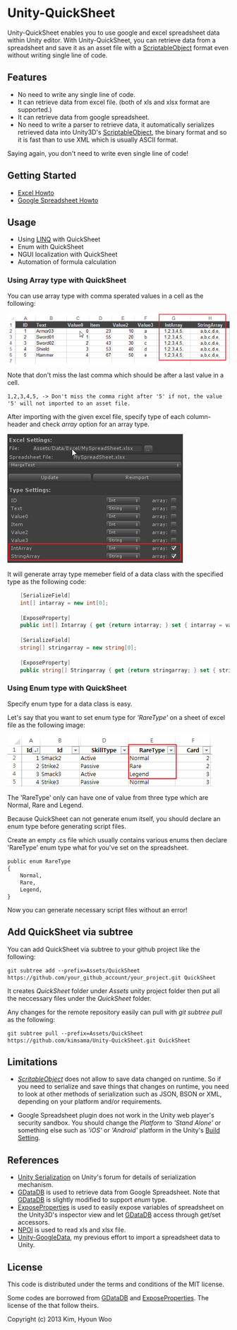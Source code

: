 Unity-QuickSheet
====================

Unity-QuickSheet enables you to use google and excel spreadsheet data within Unity editor. With Unity-QuickSheet, you can retrieve data from a spreadsheet and save it as an asset file with a [ScriptableObject](http://docs.unity3d.com/ScriptReference/ScriptableObject.html) format even without writing single line of code.


Features
--------
* No need to write any single line of code.
* It can retrieve data from excel file. (both of xls and xlsx format are supported.)
* It can retrieve data from google spreadsheet.
* No need to write a parser to retrieve data, it automatically serializes retrieved data into Unity3D's [ScriptableObject](http://docs.unity3d.com/ScriptReference/ScriptableObject.html), the binary format and so it is fast than to use XML which is usually ASCII format.

Saying again, you don't need to write even single line of code!


Getting Started
---------------

* [Excel Howto](http://kimsama.github.io/excel-howto/) 
* [Google Spreadsheet Howto](http://kimsama.github.io/googlehowto/) 

Usage
-----

* Using [LINQ](https://code.msdn.microsoft.com/101-LINQ-Samples-3fb9811b) with QuickSheet
* Enum with QuickSheet
* NGUI localization with QuickSheet
* Automation of formula calculation

### Using Array type with QuickSheet

You can use array type with comma sperated values in a cell as the following:

![Array type](./images/array_cell.png "Array Cell")

Note that don't miss the last comma which should be after a last value in a cell.

```
1,2,3,4,5, -> Don't miss the comma right after '5' if not, the value '5' will not imported to an asset file.
```

After importing with the given excel file, specify type of each column-header and check *array* option for an array type.

![Array type setting](./images/arraytype_setting.png "Array Cell setting")

It will generate array type memeber field of a data class with the specified type as the following code:

```csharp
	[SerializeField]
	int[] intarray = new int[0];
	
	[ExposeProperty]
	public int[] Intarray { get {return intarray; } set { intarray = value;} }
	
	[SerializeField]
	string[] stringarray = new string[0];
	
	[ExposeProperty]
	public string[] Stringarray { get {return stringarray; } set { stringarray = value;} }
```

### Using Enum type with QuickSheet

Specify enum type for a data class is easy. 

Let's say that you want to set enum type for *'RareType'* on a sheet of excel file as the following image:

![Enum type](./images/enum_type.png "Enum Type")

The 'RareType' only can have one of value from three type which are Normal, Rare and Legend. 

Because QuickSheet can not generate enum itself, you should declare an enum type before generating script files.

Create an empty .cs file which usually contains various enums then declare 'RareType' enum type what for you've set on the spreadsheet.


```
public enum RareType
{
	Normal,
	Rare,
	Legend,
}

```

Now you can generate necessary script files without an error!



Add QuickSheet via subtree
-----------------------------

You can add QuickSheet via subtree to your github project like the following:

```
git subtree add --prefix=Assets/QuickSheet https://github.com/your_github_account/your_project.git QuickSheet 
```

It creates *QuickSheet* folder under *Assets* unity project folder then put all the neccessary files under the *QuickSheet* folder.

Any changes for the remote repository easily can pull with *git subtree pull* as the following:

```
git subtree pull --prefix=Assets/QuickSheet https://github.com/kimsama/Unity-QuickSheet.git QuickSheet 
```

Limitations
-----------

* *[ScritableObject](http://docs.unity3d.com/ScriptReference/ScriptableObject.html)* does not allow to save data changed on runtime. So if you need to serialize and save things that changes on runtime, you need to look at other methods of serialization such as JSON, BSON or XML, depending on your platform and/or requirements.

* Google Spreadsheet plugin does not work in the Unity web player's security sandbox. You should change the *Platform* to *'Stand Alone'* or something else such as *'iOS'* or *'Android'* platform in the Unity's [Build Setting](http://docs.unity3d.com/Manual/PublishingBuilds.html).


References
----------
* [Unity Serialization](http://forum.unity3d.com/threads/155352-Serialization-Best-Practices-Megapost) on Unity's forum for details of serialization mechanism.
* [GDataDB](https://github.com/mausch/GDataDB) is used to retrieve data from Google Spreadsheet. Note that [GDataDB](https://github.com/mausch/GDataDB) is slightly modified to support *enum* type.
* [ExposeProperties](http://wiki.unity3d.com/index.php/Expose_properties_in_inspector) is used to easily expose variables of spreadsheet on the Unity3D's inspector view and let [GDataDB](https://github.com/mausch/GDataDB) access through get/set accessors.
* [NPOI](https://npoi.codeplex.com/) is used to read xls and xlsx file.
* [Unity-GoogleData](https://github.com/kimsama/Unity-GoogleData), my previous effort to import a spreadsheet data to Unity.

License
-------

This code is distributed under the terms and conditions of the MIT license.

Some codes are borrowed from [GDataDB](https://github.com/mausch/GDataDB) and [ExposeProperties](http://wiki.unity3d.com/index.php/Expose_properties_in_inspector). The license of the that follow theirs.

Copyright (c) 2013 Kim, Hyoun Woo


